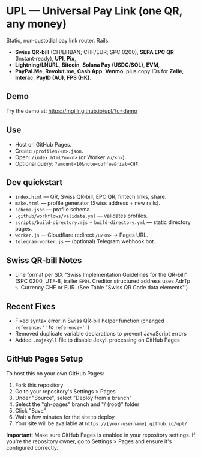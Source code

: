 # UPL — Universal Pay Link (one QR, any money)

Static, non‑custodial pay link router. Rails:
- **Swiss QR‑bill** (CH/LI IBAN; CHF/EUR; SPC 0200), **SEPA EPC QR** (Instant‑ready), **UPI**, **Pix**,
- **Lightning/LNURL**, **Bitcoin**, **Solana Pay (USDC/SOL)**, **EVM**,
- **PayPal.Me**, **Revolut.me**, **Cash App**, **Venmo**, plus copy IDs for **Zelle**, **Interac**, **PayID (AU)**, **FPS (HK)**.

## Demo
Try the demo at: https://mgillr.github.io/upl/?u=demo

## Use
- Host on GitHub Pages.
- Create `/profiles/<n>.json`.
- Open: `/index.html?u=<n>` (or Worker `/u/<n>`).
- Optional query: `?amount=10&note=coffee&fiat=CHF`.

## Dev quickstart
- `index.html` — QR, Swiss QR‑bill, EPC QR, fintech links, share.
- `make.html` — profile generator (Swiss address + new rails).
- `schema.json` — profile schema.
- `.github/workflows/validate.yml` — validates profiles.
- `scripts/build-directory.mjs` + `build-directory.yml` — static directory pages.
- `worker.js` — Cloudflare redirect `/u/<n>` → Pages URL.
- `telegram-worker.js` — (optional) Telegram webhook bot.

## Swiss QR‑bill Notes
- Line format per SIX "Swiss Implementation Guidelines for the QR-bill" (SPC 0200, UTF‑8, trailer `EPD`).
  Creditor structured address uses AdrTp `S`. Currency CHF or EUR. (See Table "Swiss QR Code data elements".)

## Recent Fixes
- Fixed syntax error in Swiss QR-bill helper function (changed `reference:''` to `reference=''`)
- Removed duplicate variable declarations to prevent JavaScript errors
- Added `.nojekyll` file to disable Jekyll processing on GitHub Pages

## GitHub Pages Setup
To host this on your own GitHub Pages:

1. Fork this repository
2. Go to your repository's Settings > Pages
3. Under "Source", select "Deploy from a branch"
4. Select the "gh-pages" branch and "/ (root)" folder
5. Click "Save"
6. Wait a few minutes for the site to deploy
7. Your site will be available at `https://[your-username].github.io/upl/`

**Important**: Make sure GitHub Pages is enabled in your repository settings. If you're the repository owner, go to Settings > Pages and ensure it's configured correctly.